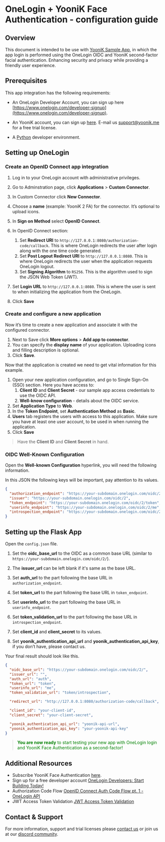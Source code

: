 # OneLogin + YooniK Face Authentication - configuration guide

## Overview

This document is intended to be use with [YooniK Sample App](https://github.com/dev-yoonik/yoonik-okta-example-python), in which the app login is performed 
using the OneLogin OIDC and YooniK second-factor facial authentication. Enhancing security and privacy while providing a friendly user experience.

## Prerequisites

This app integration has the following requirements:

*   An OneLogin Developer Account, you can sign up here [https://www.onelogin.com/developer-signup](https://www.onelogin.com/developer-signup).
    
*   An YooniK account, you can sign up [here](https://www.yoonik.me/register). E-mail us [support@yoonik.me](mailto:support@yoonik.me) for a free trial license.
    
*   A [Python](https://www.python.org) developer environment.
    

## Setting up OneLogin

### Create an OpenID Connect app integration

1. Log in to your OneLogin account with administrative privileges.
    
2. Go to Adminstration page, click **Applications** > **Custom Connector**. 
    
3. In Custom Connector click **New Connector**.

4. Choose a **name** (example: YooniK 2 FA) for the connector. It’s optional to upload icons.
5. In **Sign on Method** select **OpenID Connect**.
6. In OpenID Connect section:
   1. Set **Redirect URI** to `http://127.0.0.1:8080/authorization-code/callback`. 
   This is where  OneLogin redirects the user after login along with the one time code generated.
   2. Set **Post Logout Redirect URI** to `http://127.0.0.1:8080`. 
   This is where OneLogin redirects the user when the application requests OneLogin logout.
   3. Set **Signing Algorithm** to `RS256`. This is the algorithm used to sign the JSON Web Token (JWT).
7. Set **Login URL** to `http://127.0.0.1:8080`. This is where the user is sent to when initializing the application from the OneLogin.
8. Click **Save**

### Create and configure a new application

Now it’s time to create a new application and associate it with the configured connector.

1. Next to Save click **More options** > **Add app to connector**.
2. You can specify the **display name** of your application. Uploading icons and filling description is optional.
3. Click **Save**.

Now that the application is created we need to get vital information for this example.

1. Open your new application configuration, and go to Single Sign-On (SSO) section. Here you have access to:
   1. **Client ID** and **Client Secret** - our sample app access credentials to use the OIDC API.
   2. **Well-know configuration** - details about the OIDC service.
2. Set **Application Type** to **Web**.
3. In the **Token Endpoint**, set **Authentication Method** as **Basic**.
4. **Users** tab registers the users with access to this application. Make sure you have at least one user account, to be used in when running the application.
5. Click **Save**

> Have the **Client ID** and **Client Secret** in hand.


### OIDC Well-Known Configuration

Open the **Well-known Configuration** hyperlink, you will need the following information.

In this JSON the following keys will be important, pay attention to its values. 

```json
{
  "authorization_endpoint": "https://your-subdomain.onelogin.com/oidc/2/auth",
  "issuer": "https://your-subdomain.onelogin.com/oidc/2",
  "token_endpoint": "https://your-subdomain.onelogin.com/oidc/2/token",
  "userinfo_endpoint": "https://your-subdomain.onelogin.com/oidc/2/me",
  "introspection_endpoint": "https://your-subdomain.onelogin.com/oidc/2/token/introspection"
}
```

## Setting up the Flask App

Open the `config.json` file.

1. Set the **oidc_base_url** to the OIDC as a common base URL (similar to `https://your-subdomain.onelogin.com/oidc/2/`).

2. The **issuer_url** can be left blank if it's same as the base URL.

3. Set **auth_url** to the part following the base URL in `authorization_endpoint`.

4. Set  **token_url** to the part following the base URL in `token_endpoint`.

5. Set **userinfo_url** to the part following the base URL in `userinfo_endpoint`.

6. Set **token_validation_url** to the part following the base URL in `introspection_endpoint`.

7. Set **client_id** and **client_secret** to its values.

8. Set **yoonik_authentication_api_url** and **yoonik_authentication_api_key**, if you don’t have, please contact us.

Your final result should look like this.

```json
{
  "oidc_base_url": "https://your-subdomain.onelogin.com/oidc/2/",
  "issuer_url": "",
  "auth_url": "auth",
  "token_url": "token",
  "userinfo_url": "me",
  "token_validation_url": "token/introspection",

  "redirect_url": "http://127.0.0.1:8080/authorization-code/callback",

  "client_id": "your-client-id",
  "client_secret": "your-client-secret",

  "yoonik_authentication_api_url": "yoonik-api-url",
  "yoonik_authentication_api_key": "your-yoonik-api-key"
}
```

> <span style="color:green">**You are now ready** to start testing your new app with OneLogin login and YooniK Face Authentication as a second-factor!</span>
## Additional Resources

* Subscribe YooniK Face Authentication [here](https://www.yoonik.me/pricing).
* Sign up for a free developer account [OneLogin Developers: Start Building Today!](https://developers.onelogin.com/)
* Authorization Code Flow [OpenID Connect Auth Code Flow pt. 1 - OneLogin API](https://developers.onelogin.com/openid-connect/api/authorization-code)
* JWT Access Token Validation [JWT Access Token Validation](https://developers.onelogin.com/authentication/tools/jwt)

## Contact & Support

For more information, support and trial licenses please [contact us](mailto:support@yoonik.me) or join us at our [discord community](https://discord.gg/SqHVQUFNtN).
